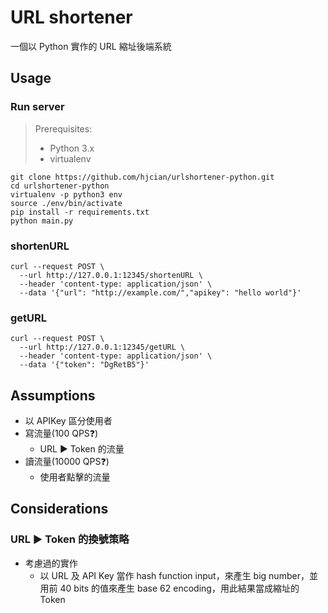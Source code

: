 # URL shortener
一個以 Python 實作的 URL 縮址後端系統

## Usage
### Run server

> Prerequisites:
> - Python 3.x
> - virtualenv
> 

```shell
git clone https://github.com/hjcian/urlshortener-python.git
cd urlshortener-python
virtualenv -p python3 env
source ./env/bin/activate
pip install -r requirements.txt
python main.py
```

### shortenURL
```shell
curl --request POST \
  --url http://127.0.0.1:12345/shortenURL \
  --header 'content-type: application/json' \
  --data '{"url": "http://example.com/","apikey": "hello world"}'
```

### getURL
```shell
curl --request POST \
  --url http://127.0.0.1:12345/getURL \
  --header 'content-type: application/json' \
  --data '{"token": "DgRetB5"}'
```

## Assumptions
- 以 APIKey 區分使用者
- 寫流量(100 QPS❓) 
  - URL ▶️ Token 的流量
- 讀流量(10000 QPS❓)
  - 使用者點擊的流量

## Considerations
### URL ▶️ Token 的換號策略
- 考慮過的實作
  - 以 URL 及 API Key 當作 hash function input，來產生 big number，並用前 40 bits 的值來產生 base 62 encoding，用此結果當成縮址的 Token